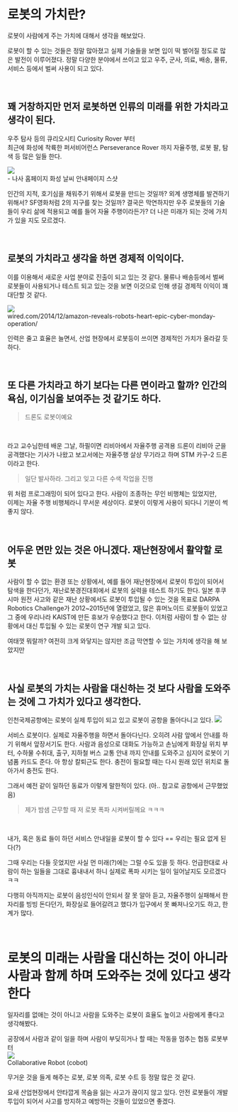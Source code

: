 # 로봇의 가치란?
로봇이 사람에게 주는 가치에 대해서 생각을 해보았다. 

로봇이 할 수 있는 것들은 정말 많아졌고 실제 기술들을 보면 입이 떡 벌어질 정도로 많은 발전이 이루어졌다. 
정말 다양한 분야에서 쓰이고 있고 우주, 군사, 의료, 배송, 물류, 서비스 등에서 벌써 사용이 되고 있다. 

<br>

## 꽤 거창하지만 먼저 로봇하면 인류의 미래를 위한 가치라고 생각이 된다.
우주 탐사 등의 큐리오시티 Curiosity Rover 부터   
최근에 화성에 착륙한 퍼서비어런스 Perseverance Rover 까지 자율주행, 로봇 팔, 탐색 등 많은 일들 한다.

<img src=0> 
<br> 
- 나사 홈페이지 화성 날씨 안내페이지 스샷


인간의 지적, 호기심을 채워주기 위해서 로봇을 만드는 것일까? 외계 생명체를 발견하기 위해서?
SF영화처럼 2의 지구를 찾는 것일까? 결국은 막연하지만 우주 로봇들의 기술들이 우리 삶에 적용되고 예를 들어 
자율 주행이라든가? 더 나은 미래가 되는 것에 가치가 있을 지도 모르겠다.

<br>

## 로봇의 가치라고 생각을 하면 경제적 이익이다.
이를 이용해서 새로운 사업 분야로 진출이 되고 있는 것 같다.
물류나 배송등에서 벌써 로봇들이 사용되거나 테스트 되고 있는 것을 보면 이것으로 인해 생길 경제적 이익이 꽤 대단할 것 같다.

<img src=1>
<br>
wired.com/2014/12/amazon-reveals-robots-heart-epic-cyber-monday-operation/

인력은 줄고 효율은 늘면서, 산업 현장에서 로봇등이 쓰이면 경제적인 가치가 올라갈 듯 하다. 

<br> 

## 또 다른 가치라고 하기 보다는 다른 면이라고 할까? 인간의 욕심, 이기심을 보여주는 것 같기도 하다. 
> 드론도 로봇이예요 
<br>

라고 교수님한테 배운 그날, 하필이면 리비아에서 자율주행 공격용 드론이 리비아 군을 공격했다는 기사가 나왔고
보고서에는 자율주행 살상 무기라고 하며 STM 카구-2 드론이라고 한다. 
> 일단 발사하라. 그리고 잊고 다른 수색 작업을 진행

위 처럼 프로그래밍이 되어 있다고 한다. 사람이 조종하는 무인 비행체는 있었지만,   
이제는 자율 주행 비행체라니 무서운 세상이다. 로봇이 이렇게 사용이 되다니 기분이 썩 좋지 않다.

<br>

## 어두운 면만 있는 것은 아니겠다. 재난현장에서 활약할 로봇
사람이 할 수 없는 환경 또는 상황에서, 예를 들어 재난현장에서 로봇이 투입이 
되어서 탐색을 한다던가, 재난로봇경진대회에서 로봇의 실력을 테스트 하기도 한다.
일본 후쿠시마 원전 사고와 같은 재난 상황에서도 로봇이 투입될 수 있는 것을 목표로 DARPA Robotics Challenge가 
2012~2015년에 열렸었고, 많은 휴머노이드 로봇들이 있었고 그 중에 우리나라 KAIST에 만든 휴보가 
우승했다고 한다. 이처럼 사람이 할 수 없는 상황에서 대신 투입될 수 있는 로봇이 연구 개발
되고 있다.

여태껏 뭐랄까? 여전히 크게 와닿지는 않지만 조금 막연할 수 있는 가치에 생각을 해 보았지만

<br>

## 사실 로봇의 가치는 사람을 대신하는 것 보다 사람을 도와주는 것에 그 가치가 있다고 생각한다. 
인천국제공항에는 로봇이 실제 투입이 되고 있고 로봇이 공항을 돌아다니고 있다. 
<img src=2>
<br>

서비스 로봇이다. 실제로 자율주행을 하면서 돌아다닌다. 오히려 사람 앞에서 안내를 하기 위해서 
앞장서기도 한다. 사람과 음성으로 대화도 가능하고
손님에게 화장실 위치 부터, 수하물 수취대, 출구, 지하철 버스 교통 안내 까지 안내를 도와주고
심지어 로봇이 기념품 카드도 준다. 아 항상 칼퇴근도 한다. 충전이 필요할 때는 다시 원래 있던 위치로 돌아가서 
충전도 한다.

그래서 예전 같이 일하던 동료가 이렇게 말한적이 있다. (아.. 참고로 공항에서 근무했었음)

> 제가 밤샘 근무할 때 저 로봇 폭파 시켜버릴께요 ㅋㅋㅋ

<br>

내가, 혹은 동료 들이 하던 서비스 안내일을 로봇이 할 수 있다 == 우리는 필요 없게 된다(?)

그때 우리는 다들 웃었지만 사실 먼 미래(?)에는 그럴 수도 있을 듯 하다. 언급한대로 사람이 하는 일들을
그대로 흉내내서 하니 실제로 폭파 시키는 일이 일어날지도 모르겠다 ㅋㅋ

다행히 아직까지는 로봇이 음성인식이 안되서 잘 못 알아 듣고, 자율주행이 실패해서 한 자리를 빙빙 돈다던가,
화장실로 들어갈려고 했다가 입구에서 못 빠져나오기도 하고, 한계가 많다.

<br>

# 로봇의 미래는 사람을 대신하는 것이 아니라 사람과 함께 하며 도와주는 것에 있다고 생각한다

일자리를 없애는 것이 아니고 사람을 도와주는 로봇이 효율도 높이고 사람에게 좋다고 생각해봤다.

공장에서 사람과 같이 일을 하며 사람이 부딪히거나 할 때는 작동을 멈추는 협동 로봇부터  
<img src=3>
<br>
Collaborative Robot (cobot)

무거운 것을 들게 해주는 로봇, 로봇 의족, 로봇 수트 등 정말 많은 것 같다. 

요새 산업현장에서 안타깝게 목숨을 잃는 사고가 끊이지 않고 있다. 
안전 로봇들이 개발 투입이 되어서 사고를 방지하고 예방하는 것들이 있었으면 좋겠다. 